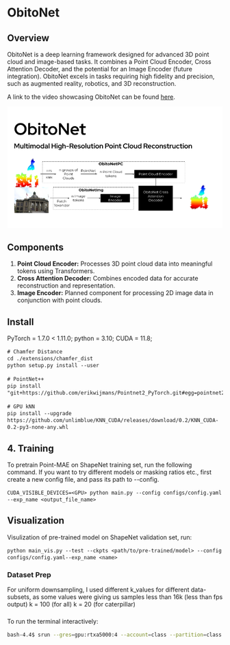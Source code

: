 # ObitoNet

## Overview
ObitoNet is a deep learning framework designed for advanced 3D point cloud and image-based tasks. It combines a Point Cloud Encoder, Cross Attention Decoder, and the potential for an Image Encoder (future integration). ObitoNet excels in tasks requiring high fidelity and precision, such as augmented reality, robotics, and 3D reconstruction.

A link to the video showcasing ObitoNet can be found [here](https://www.youtube.com/watch?v=xC1fuEzKreo).

<p align="center">
  <img src="media/obitonet.png" alt="ObitoNet Architecture" />
</p>

## Components
1. **Point Cloud Encoder:** Processes 3D point cloud data into meaningful tokens using Transformers.
2. **Cross Attention Decoder:** Combines encoded data for accurate reconstruction and representation.
3. **Image Encoder:** Planned component for processing 2D image data in conjunction with point clouds.


## Install
PyTorch = 1.7.0 < 1.11.0; python = 3.10; CUDA = 11.8;

```
# Chamfer Distance
cd ./extensions/chamfer_dist
python setup.py install --user

# PointNet++
pip install "git+https://github.com/erikwijmans/Pointnet2_PyTorch.git#egg=pointnet2_ops&subdirectory=pointnet2_ops_lib"

# GPU kNN
pip install --upgrade https://github.com/unlimblue/KNN_CUDA/releases/download/0.2/KNN_CUDA-0.2-py3-none-any.whl
```

## 4. Training
To pretrain Point-MAE on ShapeNet training set, run the following command. If you want to try different models or masking ratios etc., first create a new config file, and pass its path to --config.

```
CUDA_VISIBLE_DEVICES=<GPU> python main.py --config configs/config.yaml --exp_name <output_file_name>
```

## Visualization

Visulization of pre-trained model on ShapeNet validation set, run:

```
python main_vis.py --test --ckpts <path/to/pre-trained/model> --config configs/config.yaml--exp_name <name>
```

### Dataset Prep 

For uniform downsampling, I used different k_values for different data-subsets, as some values were giving us samples less than 16k (less than fps output)
k = 100 (for all)
k = 20 (for caterpillar)

### 
To run the terminal interactively:
```bash
bash-4.4$ srun --gres=gpu:rtxa5000:4 --account=class --partition=class --qos high -t 1-00:00:00 --mem-per-cpu=64gb --pty bash -i
```